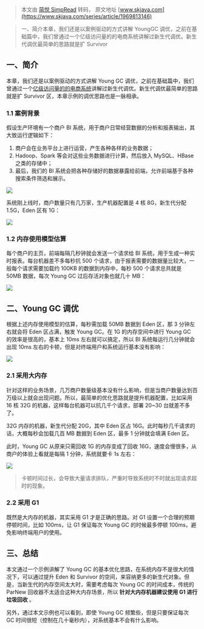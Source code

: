 > 本文由 [简悦 SimpRead](http://ksria.com/simpread/) 转码， 原文地址 [www.skjava.com](https://www.skjava.com/series/article/1969813146)

> 一、简介本章，我们还是以案例驱动的方式讲解 YoungGC 调优，之前在基础篇中，我们曾通过一个亿级访问量的的电商系统讲解过新生代调优。新生代调优最简单的思路就是扩 Survivor

一、简介
----

本章，我们还是以案例驱动的方式讲解 Young GC 调优，之前在基础篇中，我们曾通过一个[亿级访问量的的电商系统](https://www.tpvlog.com/article/93)讲解过新生代调优。新生代调优最简单的思路就是扩 Survivor 区，本章示例的调优思路也是一脉相承。

### 1.1 案例背景

假设生产环境有一个商户 BI 系统，用于商户日常经营数据的分析和报表输出，其大致运行逻辑如下：

1.  商户会在业务平台上进行运营，产生各种各样的业务数据；
2.  Hadoop、Spark 等会对这些业务数据进行计算，然后放入 MySQL、HBase 之类的存储中；
3.  最后，我们的 BI 系统会把各种存储好的数据暴露给前端，允许前端基于各种搜索条件筛选和展示。

![](http://image.skjava.com/article/series/jvm/202308102131322261.png)

系统刚上线时，商户数量只有几万家，生产机器配置是 4 核 8G，新生代分配 1.5G，Eden 区有 1G：

![](http://image.skjava.com/article/series/jvm/202308102131327602.png)

### 1.2 内存使用模型估算

每个商户的主页，前端每隔几秒钟就会发送一个请求给 BI 系统，用于生成一种实时报表。每台机器差不多每秒抗 500 个请求，由于报表需要的数据量比较大，一般每个请求需要加载约 100KB 的数据到内存中，每秒 500 个请求总共就是 50MB 数据，每次 Young GC 过后存活对象也就几十 MB：

![](http://image.skjava.com/article/series/jvm/202308102131333743.png)

二、Young GC 调优
-------------

根据上述内存使用模型的估算，每秒需加载 50MB 数据到 Eden 区，那 3 分钟左右就会将 Eden 区占满，触发 Young GC。在 1G 的内存空间中进行 Young GC 的效率是很高的，基本上 10ms 左右就可以搞定，所以 BI 系统每运行几分钟就会出现 10ms 左右的卡顿，但是对终端用户和系统运行基本没有影响：

![](http://image.skjava.com/article/series/jvm/202308102131342294.png)

### 2.1 采用大内存

针对这样的业务场景，几万商户数量级基本没有什么影响，但是当商户数量达到百万级以上就会出现问题。所以，最简单的优化思路就是提升机器配置，比如采用 16 核 32G 的机器，这样每台机器可以抗几千个请求，部署 20~30 台就差不多了。

32G 内存的机器，新生代分配 20G，其中 Eden 区占 16G。此时每秒几千请求的话，大概每秒会加载几百 MB 数据到 Eden 区，最多 1 分钟就会填满 Eden 区。

此时，Young GC 从原来只需回收 1G 的内存变成了回收 16G，速度会慢很多，从商户的体验上看就是每隔 1 分钟，系统就要卡 1s 左右：

![](http://image.skjava.com/article/series/jvm/202308102131349325.png)

> 卡顿时间过长，会导致大量请求排队，严重时导致系统时不时就出现请求超时的现象。

### 2.2 采用 G1

既然是大内存的机器，其实采用 G1 才是正确的思路。对 G1 设置一个合理的预期停顿时间，比如 100ms，让 G1 保证每次 Young GC 的时候最多停顿 100ms，避免影响终端用户的使用。

三、总结
----

本文通过一个示例讲解了 Young GC 的基本优化思路，在系统内存不是很大的情况下，可以通过提升 Eden 和 Survivor 的空间，来容纳更多的新生代对象。但是，当新生代的内存空间太大时，需要考虑每次 Young GC 的时间成本，传统的 ParNew 回收器不太适合这种大内存场景，所以 **针对大内存机器建议使用 G1 进行垃圾回收** 。

另外，通过本文示例也可以看到，即使 Young GC 频繁些，但是只要保证每次 GC 时间很短（控制在几十毫秒内），对系统基本不会有什么影响。